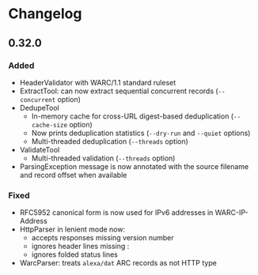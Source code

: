 # Changelog

## 0.32.0

### Added

- HeaderValidator with WARC/1.1 standard ruleset
- ExtractTool: can now extract sequential concurrent records (`--concurrent` option)
- DedupeTool
  - In-memory cache for cross-URL digest-based deduplication (`--cache-size` option)
  - Now prints deduplication statistics (`--dry-run` and `--quiet` options)
  - Multi-threaded deduplication (`--threads` option)
- ValidateTool
  - Multi-threaded validation (`--threads` option) 
- ParsingException message is now annotated with the source filename and record offset when available

### Fixed

- RFC5952 canonical form is now used for IPv6 addresses in WARC-IP-Address
- HttpParser in lenient mode now:
  - accepts responses missing version number
  - ignores header lines missing :
  - ignores folded status lines
- WarcParser: treats `alexa/dat` ARC records as not HTTP type
